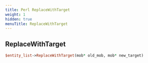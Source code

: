 ```yaml
---
title: Perl ReplaceWithTarget
weight: 1
hidden: true
menuTitle: ReplaceWithTarget
---
```

## ReplaceWithTarget
```perl
$entity_list->ReplaceWithTarget(mob* old_mob, mob* new_target)
```